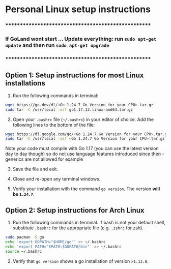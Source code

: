 # Personal Linux setup instructions

### **************************************************
### If GoLand wont start ... Update everything: run `sudo apt-get update` and then run `sudo apt-get upgrade`
### **************************************************

## Option 1: Setup instructions for most Linux installations

1. Run the following commands in terminal:

```bash
wget https://go.dev/dl/<Go 1.24.7 Go Version for your CPU>.tar.gz
sudo tar -C /usr/local -xzf go1.17.13.linux-amd64.tar.gz
```

2. Open your `.bashrc` file (`~/.bashrc`) in your editor of choice. Add the following lines to the bottom of the file:

```bash
wget https://dl.google.com/go/<Go 1.24.7 Go Version for your CPU>.tar.gz
sudo tar -C /usr/local -xzf <Go 1.24.7 Go Version for your CPU>.tar.gz
```
Note your code must compile with Go 1.17 (you can use the latest version day to day though) so do not use language features introduced since then - generics are not allowed for example

3. Save the file and exit.

4. Close and re-open any terminal windows.

5. Verify your installation with the command `go version`. The version **will be `1.24.7`**.

## Option 2: Setup instructions for Arch Linux

1. Run the following commands in terminal. If bash is not your default shell, substitute `.bashrc` for the appropriate file (e.g. `.zshrc` for zsh).

```bash
sudo pacman -S go
echo 'export GOPATH="$HOME/go"' >> ~/.bashrc
echo 'export PATH="$PATH:$GOPATH/bin"' >> ~/.bashrc
source ~/.bashrc
```

2. Verify that `go version` shows a go installation of version `>1.13.8`.

